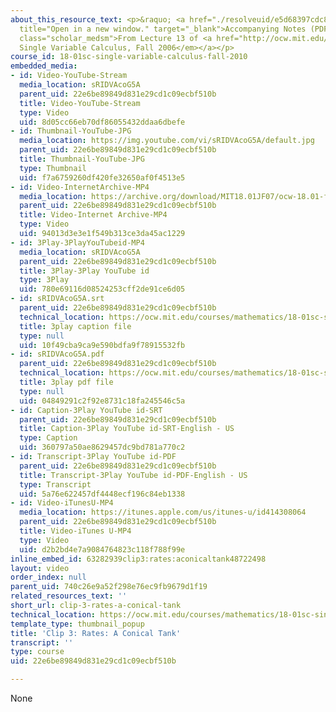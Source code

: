 ```yaml
---
about_this_resource_text: <p>&raquo; <a href="./resolveuid/e5d68397cdc831a1f69d1ffd8970ddc9"
  title="Open in a new window." target="_blank">Accompanying Notes (PDF)</a></p> <p
  class="scholar_medsm">From Lecture 13 of <a href="http://ocw.mit.edu/courses/mathematics/18-01-single-variable-calculus-fall-2006/video-lectures/"><em>18.01
  Single Variable Calculus, Fall 2006</em></a></p>
course_id: 18-01sc-single-variable-calculus-fall-2010
embedded_media:
- id: Video-YouTube-Stream
  media_location: sRIDVAcoG5A
  parent_uid: 22e6be89849d831e29cd1c09ecbf510b
  title: Video-YouTube-Stream
  type: Video
  uid: 8d05cc66eb70df86055432ddaa6dbefe
- id: Thumbnail-YouTube-JPG
  media_location: https://img.youtube.com/vi/sRIDVAcoG5A/default.jpg
  parent_uid: 22e6be89849d831e29cd1c09ecbf510b
  title: Thumbnail-YouTube-JPG
  type: Thumbnail
  uid: f7a6759260df420fe32650af0f4513e5
- id: Video-InternetArchive-MP4
  media_location: https://archive.org/download/MIT18.01JF07/ocw-18.01-f07-lec13_300k.mp4
  parent_uid: 22e6be89849d831e29cd1c09ecbf510b
  title: Video-Internet Archive-MP4
  type: Video
  uid: 94013d3e3e1f549b313ce3da45ac1229
- id: 3Play-3PlayYouTubeid-MP4
  media_location: sRIDVAcoG5A
  parent_uid: 22e6be89849d831e29cd1c09ecbf510b
  title: 3Play-3Play YouTube id
  type: 3Play
  uid: 780e69116d08524253cff2de91ce6d05
- id: sRIDVAcoG5A.srt
  parent_uid: 22e6be89849d831e29cd1c09ecbf510b
  technical_location: https://ocw.mit.edu/courses/mathematics/18-01sc-single-variable-calculus-fall-2010/unit-2-applications-of-differentiation/part-b-optimization-related-rates-and-newtons-method/session-31-related-rates/clip-3-rates-a-conical-tank/sRIDVAcoG5A.srt
  title: 3play caption file
  type: null
  uid: 10f49cba9ca9e590bdfa9f78915532fb
- id: sRIDVAcoG5A.pdf
  parent_uid: 22e6be89849d831e29cd1c09ecbf510b
  technical_location: https://ocw.mit.edu/courses/mathematics/18-01sc-single-variable-calculus-fall-2010/unit-2-applications-of-differentiation/part-b-optimization-related-rates-and-newtons-method/session-31-related-rates/clip-3-rates-a-conical-tank/sRIDVAcoG5A.pdf
  title: 3play pdf file
  type: null
  uid: 04849291c2f92e8731c18fa245546c5a
- id: Caption-3Play YouTube id-SRT
  parent_uid: 22e6be89849d831e29cd1c09ecbf510b
  title: Caption-3Play YouTube id-SRT-English - US
  type: Caption
  uid: 360797a50ae8629457dc9bd781a770c2
- id: Transcript-3Play YouTube id-PDF
  parent_uid: 22e6be89849d831e29cd1c09ecbf510b
  title: Transcript-3Play YouTube id-PDF-English - US
  type: Transcript
  uid: 5a76e622457df4448ecf196c84eb1338
- id: Video-iTunesU-MP4
  media_location: https://itunes.apple.com/us/itunes-u/id414308064
  parent_uid: 22e6be89849d831e29cd1c09ecbf510b
  title: Video-iTunes U-MP4
  type: Video
  uid: d2b2bd4e7a9084764823c118f788f99e
inline_embed_id: 63282939clip3:rates:aconicaltank48722498
layout: video
order_index: null
parent_uid: 740c26e9a52f298e76ec9fb9679d1f19
related_resources_text: ''
short_url: clip-3-rates-a-conical-tank
technical_location: https://ocw.mit.edu/courses/mathematics/18-01sc-single-variable-calculus-fall-2010/unit-2-applications-of-differentiation/part-b-optimization-related-rates-and-newtons-method/session-31-related-rates/clip-3-rates-a-conical-tank
template_type: thumbnail_popup
title: 'Clip 3: Rates: A Conical Tank'
transcript: ''
type: course
uid: 22e6be89849d831e29cd1c09ecbf510b

---
```

None